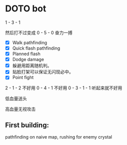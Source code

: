 # DOTO bot

1 - 3 - 1

然后打不过变成 0 - 5 - 0 奋力一搏


- [x] Walk pathfinding
- [x] Quick flash pathfinding
- [x] Planned flash
- [x] Dodge damage
- [x] 躲避用距离随机判。
- [x] 贴脸打架可以保证无闪现必中。
- [x] Point fight

2 - 1 - 2 不好用
0 - 4 - 1 不好用
0 - 3 - 1 - 1 听起来就不好用

低血量送头

高血量无视攻击




## First building:

pathfinding on naive map, rushing for enemy crystal
